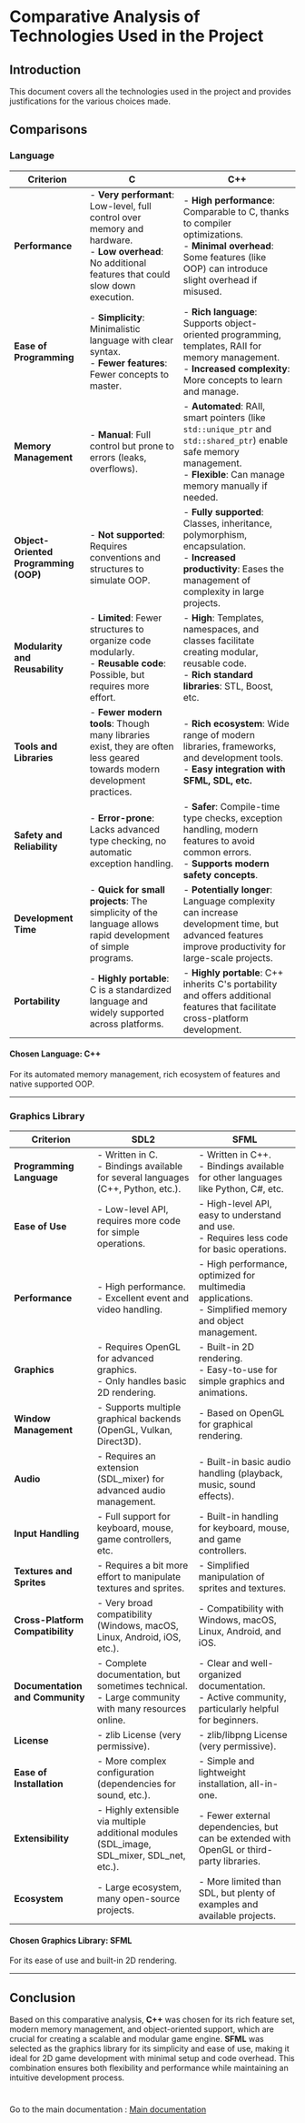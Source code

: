 # Comparative Analysis of Technologies Used in the Project

## Introduction

This document covers all the technologies used in the project and provides justifications for the various choices made.

## Comparisons

### Language

| Criterion                             | **C**                                                                                                                                                  | **C++**                                                                                                                                                                      |
| ------------------------------------- | ------------------------------------------------------------------------------------------------------------------------------------------------------ | ---------------------------------------------------------------------------------------------------------------------------------------------------------------------------- |
| **Performance**                       | - **Very performant**: Low-level, full control over memory and hardware.<br>- **Low overhead**: No additional features that could slow down execution. | - **High performance**: Comparable to C, thanks to compiler optimizations.<br>- **Minimal overhead**: Some features (like OOP) can introduce slight overhead if misused.     |
| **Ease of Programming**               | - **Simplicity**: Minimalistic language with clear syntax.<br>- **Fewer features**: Fewer concepts to master.                                          | - **Rich language**: Supports object-oriented programming, templates, RAII for memory management.<br>- **Increased complexity**: More concepts to learn and manage.          |
| **Memory Management**                 | - **Manual**: Full control but prone to errors (leaks, overflows).                                                                                     | - **Automated**: RAII, smart pointers (like `std::unique_ptr` and `std::shared_ptr`) enable safe memory management.<br>- **Flexible**: Can manage memory manually if needed. |
| **Object-Oriented Programming (OOP)** | - **Not supported**: Requires conventions and structures to simulate OOP.                                                                              | - **Fully supported**: Classes, inheritance, polymorphism, encapsulation.<br>- **Increased productivity**: Eases the management of complexity in large projects.             |
| **Modularity and Reusability**        | - **Limited**: Fewer structures to organize code modularly.<br>- **Reusable code**: Possible, but requires more effort.                                | - **High**: Templates, namespaces, and classes facilitate creating modular, reusable code.<br>- **Rich standard libraries**: STL, Boost, etc.                                |
| **Tools and Libraries**               | - **Fewer modern tools**: Though many libraries exist, they are often less geared towards modern development practices.                                | - **Rich ecosystem**: Wide range of modern libraries, frameworks, and development tools.<br>- **Easy integration with SFML, SDL, etc.**                                      |
| **Safety and Reliability**            | - **Error-prone**: Lacks advanced type checking, no automatic exception handling.                                                                      | - **Safer**: Compile-time type checks, exception handling, modern features to avoid common errors.<br>- **Supports modern safety concepts**.                                 |
| **Development Time**                  | - **Quick for small projects**: The simplicity of the language allows rapid development of simple programs.                                            | - **Potentially longer**: Language complexity can increase development time, but advanced features improve productivity for large-scale projects.                            |
| **Portability**                       | - **Highly portable**: C is a standardized language and widely supported across platforms.                                                             | - **Highly portable**: C++ inherits C's portability and offers additional features that facilitate cross-platform development.                                               |

#### Chosen Language: **C++**

For its automated memory management, rich ecosystem of features and native supported OOP.

---

### Graphics Library

| Criterion                        | **SDL2**                                                                                            | **SFML**                                                                                                 |
| -------------------------------- | --------------------------------------------------------------------------------------------------- | -------------------------------------------------------------------------------------------------------- |
| **Programming Language**         | - Written in C.<br>- Bindings available for several languages (C++, Python, etc.).                  | - Written in C++.<br>- Bindings available for other languages like Python, C#, etc.                      |
| **Ease of Use**                  | - Low-level API, requires more code for simple operations.                                          | - High-level API, easy to understand and use.<br>- Requires less code for basic operations.              |
| **Performance**                  | - High performance.<br>- Excellent event and video handling.                                        | - High performance, optimized for multimedia applications.<br>- Simplified memory and object management. |
| **Graphics**                     | - Requires OpenGL for advanced graphics.<br>- Only handles basic 2D rendering.                      | - Built-in 2D rendering.<br>- Easy-to-use for simple graphics and animations.                            |
| **Window Management**            | - Supports multiple graphical backends (OpenGL, Vulkan, Direct3D).                                  | - Based on OpenGL for graphical rendering.                                                               |
| **Audio**                        | - Requires an extension (SDL_mixer) for advanced audio management.                                  | - Built-in basic audio handling (playback, music, sound effects).                                        |
| **Input Handling**               | - Full support for keyboard, mouse, game controllers, etc.                                          | - Built-in handling for keyboard, mouse, and game controllers.                                           |
| **Textures and Sprites**         | - Requires a bit more effort to manipulate textures and sprites.                                    | - Simplified manipulation of sprites and textures.                                                       |
| **Cross-Platform Compatibility** | - Very broad compatibility (Windows, macOS, Linux, Android, iOS, etc.).                             | - Compatibility with Windows, macOS, Linux, Android, and iOS.                                            |
| **Documentation and Community**  | - Complete documentation, but sometimes technical.<br>- Large community with many resources online. | - Clear and well-organized documentation.<br>- Active community, particularly helpful for beginners.     |
| **License**                      | - zlib License (very permissive).                                                                   | - zlib/libpng License (very permissive).                                                                 |
| **Ease of Installation**         | - More complex configuration (dependencies for sound, etc.).                                        | - Simple and lightweight installation, all-in-one.                                                       |
| **Extensibility**                | - Highly extensible via multiple additional modules (SDL_image, SDL_mixer, SDL_net, etc.).          | - Fewer external dependencies, but can be extended with OpenGL or third-party libraries.                 |
| **Ecosystem**                    | - Large ecosystem, many open-source projects.                                                       | - More limited than SDL, but plenty of examples and available projects.                                  |

#### Chosen Graphics Library: **SFML**

For its ease of use and built-in 2D rendering.

---

## Conclusion

Based on this comparative analysis, **C++** was chosen for its rich feature set, modern memory management, and object-oriented support, which are crucial for creating a scalable and modular game engine. **SFML** was selected as the graphics library for its simplicity and ease of use, making it ideal for 2D game development with minimal setup and code overhead. This combination ensures both flexibility and performance while maintaining an intuitive development process.

#
Go to the main documentation : [Main documentation](Readme.md)